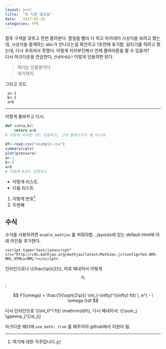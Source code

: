 ```yaml
---
layout: post
title:  "또 다른 일요일"
date:   2017-02-26
categories: 무제
---
```

<script type="text/javascript"
	src="http://cdn.mathjax.org/mathjax/latest/MathJax.js?config=TeX-AMS-MML_HTMLorMML">
</script>

얼추 구색을 갖추고 한번 올려본다. 할일을 빨리 다 하고 아카데미 시상식을 보려고 했는데, 시상식을 중계하는 abc가 안나오는걸 확인하고 1초만에 포기함. 달리기를 하려고 했는데, 다시 추워져서 못했다. 이렇게 지지부진해서 언제 풀마라톤을 뛸 수 있을까?  
다시 마크다운을 연습한다, `안녕하세요?` 이렇게 인용하면 된다.

> 여기는 인용문이다.  
> 여기까지.  

그리고 코드.

     a<-1
     b<-2
     a+b  

---
이렇게 줄바꾸고 다시.

```python
def sum(a,b):
    return a+b
# 이렇게 파이썬 코드 인용하고, 근데 들여쓰기가 영 아니네.
```  

```r
df<-read.csv("example.csv")
summary(cars)
plot(pressure)
a<-1
b<-2
a+b
# 이렇게 R코드 인용하고
```  

* 이렇게 리스트.
* 다음 리스트.

1. 이렇게 번호[^note-id]
2. 두번째

[^note-id]: 여기에 대한 각주입니다. 


## 수식

수식을 사용하려면 `enable_mathjax` 를 켜줘야함. _layouts에 있는 default.html에 아래 라인을 추가한다.
```
<script type="text/javascript" src="http://cdn.mathjax.org/mathjax/latest/MathJax.js?config=TeX-AMS-MML_HTMLorMML"></script>
```
인라인으로나 \\(\frac{\pi}{2}\\), 따로 떼내어서 이렇게 $$ x_{t} $$:  

$$ F(\omega) = \frac{1}{\sqrt{2\pi}} \int_{-\infty}^{\infty} f(t) \, e^{ - i \omega t}dt $$

다시 인라인으로 \\(\int_0^1 f(t) \mathrm{d}t\\), 다시 떼내어서:
\\[\sum_j \gamma_j^2/d_j\\]

마크다운 헤더에 `use_math: true` 를 해주어야 github에서 지원이 됨.
